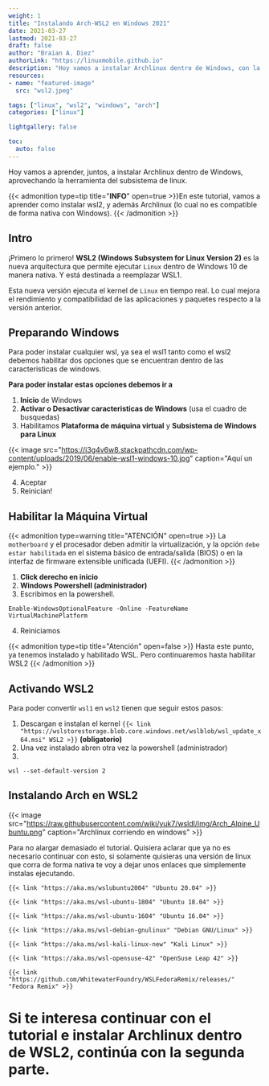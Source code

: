```yaml
---
weight: 1
title: "Instalando Arch-WSL2 en Windows 2021"
date: 2021-03-27
lastmod: 2021-03-27
draft: false
author: "Braian A. Diez"
authorLink: "https://linuxmobile.github.io"
description: "Hoy vamos a instalar Archlinux dentro de Windows, con la ayuda de wsl2."
resources:
- name: "featured-image"
  src: "wsl2.jpeg"

tags: ["linux", "wsl2", "windows", "arch"]
categories: ["linux"]

lightgallery: false

toc:
  auto: false
---
```


Hoy vamos a aprender, juntos, a instalar Archlinux dentro de Windows, aprovechando la herramienta del subsistema de linux.

<!--more-->

{{< admonition type=tip title="**INFO**" open=true >}}En este tutorial, vamos a aprender como instalar wsl2, y además Archlinux (lo cual no es compatible de forma nativa con Windows).
{{< /admonition >}}


## Intro


¡Primero lo primero! **WSL2 (Windows Subsystem for Linux Version 2)** es la nueva arquitectura que permite ejecutar `Linux` dentro de Windows 10 de manera nativa. Y está destinada a reemplazar WSL1.

Esta nueva versión ejecuta el kernel de `Linux` en tiempo real. Lo cual mejora el rendimiento y compatibilidad de las aplicaciones y paquetes respecto a la versión anterior.



## Preparando Windows

Para poder instalar cualquier wsl, ya sea el wsl1 tanto como el wsl2 debemos habilitar dos opciones que se encuentran dentro de las caracteristicas de windows. 

**Para poder instalar estas opciones debemos ir a**
1. **Inicio** de Windows
2. **Activar o Desactivar caracteristicas de Windows** (usa el cuadro de busquedas)
3. Habilitamos **Plataforma de máquina virtual** y **Subsistema de Windows para Linux**

{{< image src="https://i3g4v6w8.stackpathcdn.com/wp-content/uploads/2019/06/enable-wsl1-windows-10.jpg" caption="Aquí un ejemplo." >}}

4. Aceptar
5. Reinician!

## Habilitar la Máquina Virtual
{{< admonition type=warning title="ATENCIÓN" open=true >}}
La `motherboard` y el procesador deben admitir la virtualización, y la opción `debe estar habilitada` en el sistema básico de entrada/salida (BIOS) o en la interfaz de firmware extensible unificada (UEFI).
{{< /admonition >}}

1. **Click derecho en inicio**
2. **Windows Powershell (administrador)**
3. Escribimos en la powershell.
```shell
Enable-WindowsOptionalFeature -Online -FeatureName VirtualMachinePlatform
```
4. Reiniciamos

{{< admonition type=tip title="Atención" open=false >}}
Hasta este punto, ya tenemos instalado y habilitado WSL. Pero continuaremos hasta habilitar WSL2
{{< /admonition >}}

## Activando WSL2 

Para poder convertir `wsl1` en `wsl2` tienen que seguir estos pasos:

1. Descargan e instalan el kernel `{{< link "https://wslstorestorage.blob.core.windows.net/wslblob/wsl_update_x64.msi" WSL2 >}}`  **(obligatorio)**
2. Una vez instalado abren otra vez la powershell (administrador)
3. 
```shell
wsl --set-default-version 2
```

## Instalando Arch en WSL2

{{< image src="https://raw.githubusercontent.com/wiki/yuk7/wsldl/img/Arch_Alpine_Ubuntu.png" caption="Archlinux corriendo en windows" >}}

Para no alargar demasiado el tutorial. Quisiera aclarar que ya no es necesario continuar con esto, si solamente quisieras una versión de linux que corra de forma nativa
te voy a dejar unos enlaces que simplemente instalas ejecutando.

`{{< link "https://aka.ms/wslubuntu2004" "Ubuntu 20.04" >}}`

`{{< link "https://aka.ms/wsl-ubuntu-1804" "Ubuntu 18.04" >}}`

`{{< link "https://aka.ms/wsl-ubuntu-1604" "Ubuntu 16.04" >}}`

`{{< link "https://aka.ms/wsl-debian-gnulinux" "Debian GNU/Linux" >}}`

`{{< link "https://aka.ms/wsl-kali-linux-new" "Kali Linux" >}}`

`{{< link "https://aka.ms/wsl-opensuse-42" "OpenSuse Leap 42" >}}`

`{{< link "https://github.com/WhitewaterFoundry/WSLFedoraRemix/releases/" "Fedora Remix" >}}`



# Si te interesa continuar con el tutorial e instalar Archlinux dentro de WSL2, continúa con la segunda parte.
